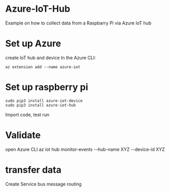# Azure-IoT-Hub
Example on how to collect data from a Raspbarry Pi via Azure IoT hub 

# Set up Azure
create IoT hub and device
In the Azure CLI:
```
az extension add --name azure-iot
```

# Set up raspberry pi
```
sudo pip3 install azure-iot-device  
sudo pip3 install azure-iot-hub  
```
Import code, test run

# Validate
open Azure CLI
az iot hub monitor-events --hub-name XYZ --device-id XYZ

# transfer data
Create Service bus
message routing
